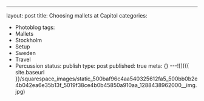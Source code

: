 ---
layout: post
title: Choosing mallets at Capitol
categories:
- Photoblog
tags:
- Mallets
- Stockholm
- Setup
- Sweden
- Travel
- Percussion
status: publish
type: post
published: true
meta: {}
---![]({{ site.baseurl }}/squarespace_images/static_500baf96c4aa540325612fa5_500bb0b2e4b042ea6e35b13f_5019f38ce4b0b45850a910aa_1288438962000__img.jpg)
